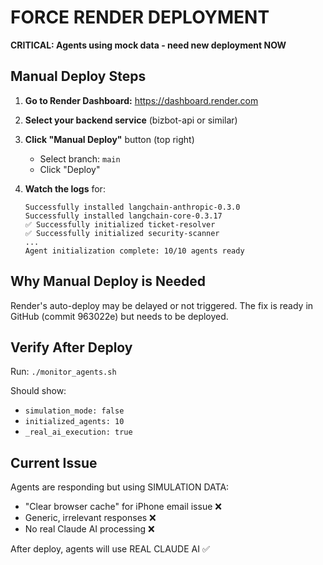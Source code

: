 # FORCE RENDER DEPLOYMENT

**CRITICAL: Agents using mock data - need new deployment NOW**

## Manual Deploy Steps

1. **Go to Render Dashboard:**
   https://dashboard.render.com

2. **Select your backend service** (bizbot-api or similar)

3. **Click "Manual Deploy"** button (top right)
   - Select branch: `main`
   - Click "Deploy"

4. **Watch the logs** for:
   ```
   Successfully installed langchain-anthropic-0.3.0
   Successfully installed langchain-core-0.3.17
   ✅ Successfully initialized ticket-resolver
   ✅ Successfully initialized security-scanner
   ...
   Agent initialization complete: 10/10 agents ready
   ```

## Why Manual Deploy is Needed

Render's auto-deploy may be delayed or not triggered. The fix is ready in GitHub (commit 963022e) but needs to be deployed.

## Verify After Deploy

Run: `./monitor_agents.sh`

Should show:
- `simulation_mode: false`
- `initialized_agents: 10`
- `_real_ai_execution: true`

## Current Issue

Agents are responding but using SIMULATION DATA:
- "Clear browser cache" for iPhone email issue ❌
- Generic, irrelevant responses ❌
- No real Claude AI processing ❌

After deploy, agents will use REAL CLAUDE AI ✅

